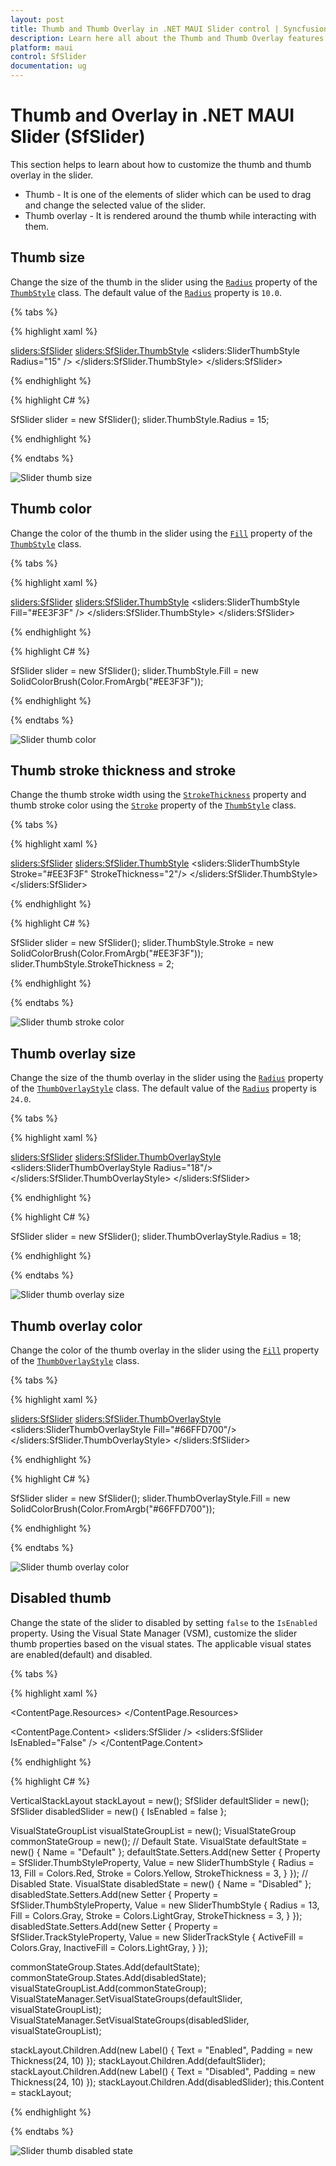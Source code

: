 ```yaml
---
layout: post
title: Thumb and Thumb Overlay in .NET MAUI Slider control | Syncfusion®
description: Learn here all about the Thumb and Thumb Overlay features of Syncfusion® .NET MAUI Slider (SfSlider) control and more.
platform: maui
control: SfSlider
documentation: ug
---
```


# Thumb and Overlay in .NET MAUI Slider (SfSlider)

This section helps to learn about how to customize the thumb and thumb overlay in the slider.

* Thumb - It is one of the elements of slider which can be used to drag and change the selected value of the slider.
* Thumb overlay - It is rendered around the thumb while interacting with them.

## Thumb size

Change the size of the thumb in the slider using the [`Radius`](https://help.syncfusion.com/cr/maui/Syncfusion.Maui.Sliders.SliderThumbStyle.html#Syncfusion_Maui_Sliders_SliderThumbStyle_Radius) property of the [`ThumbStyle`](https://help.syncfusion.com/cr/maui/Syncfusion.Maui.Sliders.SliderThumbStyle.html) class. The default value of the [`Radius`](https://help.syncfusion.com/cr/maui/Syncfusion.Maui.Sliders.SliderThumbStyle.html#Syncfusion_Maui_Sliders_SliderThumbStyle_Radius)  property is `10.0`.

{% tabs %}

{% highlight xaml %}

<sliders:SfSlider>
    <sliders:SfSlider.ThumbStyle>
        <sliders:SliderThumbStyle Radius="15" />
     </sliders:SfSlider.ThumbStyle>
</sliders:SfSlider>

{% endhighlight %}

{% highlight C# %}

SfSlider slider = new SfSlider();
slider.ThumbStyle.Radius = 15;

{% endhighlight %}

{% endtabs %}

![Slider thumb size](images/thumb-and-thumb-overlay/thumb-radius.png)

## Thumb color

Change the color of the thumb in the slider using the [`Fill`](https://help.syncfusion.com/cr/maui/Syncfusion.Maui.Sliders.SliderThumbStyle.html#Syncfusion_Maui_Sliders_SliderThumbStyle_Fill) property of the [`ThumbStyle`](https://help.syncfusion.com/cr/maui/Syncfusion.Maui.Sliders.SliderThumbStyle.html) class.

{% tabs %}

{% highlight xaml %}

<sliders:SfSlider>
   <sliders:SfSlider.ThumbStyle>
       <sliders:SliderThumbStyle Fill="#EE3F3F" />
   </sliders:SfSlider.ThumbStyle>
</sliders:SfSlider>

{% endhighlight %}

{% highlight C# %}

SfSlider slider = new SfSlider();
slider.ThumbStyle.Fill = new SolidColorBrush(Color.FromArgb("#EE3F3F"));

{% endhighlight %}

{% endtabs %}

![Slider thumb color](images/thumb-and-thumb-overlay/thumb-color.png)

## Thumb stroke thickness and stroke

Change the thumb stroke width using the [`StrokeThickness`](https://help.syncfusion.com/cr/maui/Syncfusion.Maui.Sliders.SliderThumbStyle.html#Syncfusion_Maui_Sliders_SliderThumbStyle_StrokeThickness) property and thumb stroke color using the [`Stroke`](https://help.syncfusion.com/cr/maui/Syncfusion.Maui.Sliders.SliderThumbStyle.html#Syncfusion_Maui_Sliders_SliderThumbStyle_Stroke) property of the [`ThumbStyle`](https://help.syncfusion.com/cr/maui/Syncfusion.Maui.Sliders.SliderThumbStyle.html) class.

{% tabs %}

{% highlight xaml %}

<sliders:SfSlider>
    <sliders:SfSlider.ThumbStyle>
        <sliders:SliderThumbStyle Stroke="#EE3F3F" 
                                  StrokeThickness="2"/>
    </sliders:SfSlider.ThumbStyle>
</sliders:SfSlider>

{% endhighlight %}

{% highlight C# %}

SfSlider slider = new SfSlider();
slider.ThumbStyle.Stroke = new SolidColorBrush(Color.FromArgb("#EE3F3F"));
slider.ThumbStyle.StrokeThickness = 2;

{% endhighlight %}

{% endtabs %}

![Slider thumb stroke color](images/thumb-and-thumb-overlay/thumb-stroke-color.png)

## Thumb overlay size

Change the size of the thumb overlay in the slider using the [`Radius`](https://help.syncfusion.com/cr/maui/Syncfusion.Maui.Sliders.SliderThumbOverlayStyle.html#Syncfusion_Maui_Sliders_SliderThumbOverlayStyle_Radius) property of the [`ThumbOverlayStyle`](https://help.syncfusion.com/cr/maui/Syncfusion.Maui.Sliders.SliderThumbOverlayStyle.html) class. The default value of the [`Radius`](https://help.syncfusion.com/cr/maui/Syncfusion.Maui.Sliders.SliderThumbOverlayStyle.html#Syncfusion_Maui_Sliders_SliderThumbOverlayStyle_Radius)  property is `24.0`.

{% tabs %}

{% highlight xaml %}

<sliders:SfSlider>
   <sliders:SfSlider.ThumbOverlayStyle>
      <sliders:SliderThumbOverlayStyle Radius="18"/>
   </sliders:SfSlider.ThumbOverlayStyle>
</sliders:SfSlider>

{% endhighlight %}

{% highlight C# %}

SfSlider slider = new SfSlider();
slider.ThumbOverlayStyle.Radius = 18;

{% endhighlight %}

{% endtabs %}

![Slider thumb overlay size](images/thumb-and-thumb-overlay/thumb-overlay-radius.png)

## Thumb overlay color

Change the color of the thumb overlay in the slider using the [`Fill`](https://help.syncfusion.com/cr/maui/Syncfusion.Maui.Sliders.SliderThumbOverlayStyle.html#Syncfusion_Maui_Sliders_SliderThumbOverlayStyle_Fill) property of the [`ThumbOverlayStyle`](https://help.syncfusion.com/cr/maui/Syncfusion.Maui.Sliders.SliderThumbOverlayStyle.html) class.

{% tabs %}

{% highlight xaml %}

<sliders:SfSlider>
   <sliders:SfSlider.ThumbOverlayStyle>
       <sliders:SliderThumbOverlayStyle Fill="#66FFD700"/>
   </sliders:SfSlider.ThumbOverlayStyle>
</sliders:SfSlider>

{% endhighlight %}

{% highlight C# %}

SfSlider slider = new SfSlider();
slider.ThumbOverlayStyle.Fill = new SolidColorBrush(Color.FromArgb("#66FFD700")); 

{% endhighlight %}

{% endtabs %}

![Slider thumb overlay color](images/thumb-and-thumb-overlay/thumb-overlay-color.png)

## Disabled thumb

Change the state of the slider to disabled by setting `false` to the `IsEnabled` property. Using the Visual State Manager (VSM), customize the slider thumb properties based on the visual states. The applicable visual states are enabled(default) and disabled.

{% tabs %}

{% highlight xaml %}

<ContentPage.Resources>
    <Style TargetType="sliders:SfSlider">
        <Setter Property="Interval"
                Value="0.25" />
        <Setter Property="VisualStateManager.VisualStateGroups">
            <VisualStateGroupList>
                <VisualStateGroup>
                    <VisualState x:Name="Default">
                        <VisualState.Setters>
                            <Setter Property="ThumbStyle">
                                <Setter.Value>
                                    <sliders:SliderThumbStyle Radius="13"
                                                              Fill="Red"
                                                              Stroke="Yellow"
                                                              StrokeThickness="3" />
                                </Setter.Value>
                            </Setter>
                        </VisualState.Setters>
                    </VisualState>
                    <VisualState x:Name="Disabled">
                        <VisualState.Setters>
                            <Setter Property="ThumbStyle">
                                <Setter.Value>
                                    <sliders:SliderThumbStyle Radius="13"
                                                              Fill="Gray"
                                                              Stroke="LightGray"
                                                              StrokeThickness="3" />
                                </Setter.Value>
                            </Setter>
                            <Setter Property="TrackStyle">
                                <Setter.Value>
                                    <sliders:SliderTrackStyle ActiveFill="Gray"
                                                              InactiveFill="LightGray" />
                                </Setter.Value>
                            </Setter>
                        </VisualState.Setters>
                    </VisualState>
                </VisualStateGroup>
            </VisualStateGroupList>
        </Setter>
    </Style>
</ContentPage.Resources>

<ContentPage.Content>
    <VerticalStackLayout>
        <Label Text="Enabled"
               Padding="24,10" />
        <sliders:SfSlider />
        <Label Text="Disabled"
               Padding="24,10" />
        <sliders:SfSlider IsEnabled="False" />
    </VerticalStackLayout>
</ContentPage.Content>

{% endhighlight %}

{% highlight C# %}

VerticalStackLayout stackLayout = new();
SfSlider defaultSlider = new();
SfSlider disabledSlider = new() { IsEnabled = false };

VisualStateGroupList visualStateGroupList = new();
VisualStateGroup commonStateGroup = new();
// Default State.
VisualState defaultState = new() { Name = "Default" };
defaultState.Setters.Add(new Setter
{
    Property = SfSlider.ThumbStyleProperty,
    Value = new SliderThumbStyle
    {
        Radius = 13,
        Fill = Colors.Red,
        Stroke = Colors.Yellow,
        StrokeThickness = 3,
    }
});
// Disabled State.
VisualState disabledState = new() { Name = "Disabled" };
disabledState.Setters.Add(new Setter
{
    Property = SfSlider.ThumbStyleProperty,
    Value = new SliderThumbStyle
    {
        Radius = 13,
        Fill = Colors.Gray,
        Stroke = Colors.LightGray,
        StrokeThickness = 3,
    }
});
disabledState.Setters.Add(new Setter
{
    Property = SfSlider.TrackStyleProperty,
    Value = new SliderTrackStyle
    {
        ActiveFill = Colors.Gray,
        InactiveFill = Colors.LightGray,
    }
});

commonStateGroup.States.Add(defaultState);
commonStateGroup.States.Add(disabledState);
visualStateGroupList.Add(commonStateGroup);
VisualStateManager.SetVisualStateGroups(defaultSlider, visualStateGroupList);
VisualStateManager.SetVisualStateGroups(disabledSlider, visualStateGroupList);

stackLayout.Children.Add(new Label() { Text = "Enabled", Padding = new Thickness(24, 10) });
stackLayout.Children.Add(defaultSlider);
stackLayout.Children.Add(new Label() { Text = "Disabled", Padding = new Thickness(24, 10) });
stackLayout.Children.Add(disabledSlider);
this.Content = stackLayout;

{% endhighlight %}

{% endtabs %}

![Slider thumb disabled state](images/thumb-and-thumb-overlay/thumb-disabled.png)